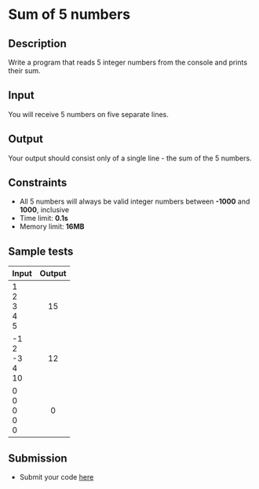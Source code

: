 # Sum of 5 numbers

## Description
Write a program that reads 5 integer numbers from the console and prints their sum.

## Input
You will receive 5 numbers on five separate lines.

## Output
Your output should consist only of a single line - the sum of the 5 numbers.

## Constraints
- All 5 numbers will always be valid integer numbers between **-1000** and **1000**, inclusive
- Time limit: **0.1s**
- Memory limit: **16MB**

## Sample tests

|               Input              |     Output        |
|----------------------------------|:-----------------:|
| 1<br/>2<br/>3<br/>4<br/>5        | 15                |
| -1<br/>2<br/>-3<br/>4<br/>10     | 12                |
| 0<br/>0<br/>0<br/>0<br/>0        | 0                 |

## Submission
- Submit your code [here](http://bgcoder.com/Contests/Compete/Index/311#5)
